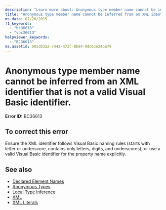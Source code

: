 ```yaml
---
description: "Learn more about: Anonymous type member name cannot be inferred from an XML identifier that is not a valid Visual Basic identifier."
title: "Anonymous type member name cannot be inferred from an XML identifier that is not a valid Visual Basic identifier."
ms.date: 07/20/2015
f1_keywords:
  - "bc36613"
  - "vbc36613"
helpviewer_keywords:
  - "BC36613"
ms.assetid: 592d52a2-7442-472c-8b84-9dc63e24ba79
---
```

# Anonymous type member name cannot be inferred from an XML identifier that is not a valid Visual Basic identifier.

**Error ID:** BC36613

## To correct this error

Ensure the XML identifier follows Visual Basic naming rules (starts with letter or underscore, contains only letters, digits, and underscores), or use a valid Visual Basic identifier for the property name explicitly.

## See also

- [Declared Element Names](../programming-guide/language-features/declared-elements/declared-element-names.md)
- [Anonymous Types](../programming-guide/language-features/objects-and-classes/anonymous-types.md)
- [Local Type Inference](../programming-guide/language-features/variables/local-type-inference.md)
- [XML](../programming-guide/language-features/xml/index.md)
- [XML Literals](../language-reference/xml-literals/index.md)
